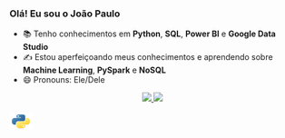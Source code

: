 ### Olá! Eu sou o João Paulo

- 📚 Tenho conhecimentos em **Python**, **SQL**, **Power BI** e **Google Data Studio**
- ✍ Estou aperfeiçoando meus conhecimentos e aprendendo sobre **Machine Learning**, **PySpark** e **NoSQL**
- 😄 Pronouns: Ele/Dele
<div align="center">
  <a href="https://github.com/Joao-Paulo-Mariz">
  <img height="150em" src="https://github-readme-stats.vercel.app/api?username=Joao-Paulo-Mariz&show_icons=true&theme=blue-green&include_all_commits=true&count_private=true"/>
  <img height="150em" src="https://github-readme-stats.vercel.app/api/top-langs/?username=Joao-Paulo-Mariz&layout=compact&langs_count=7&theme=blue-green"/>
</div>
<div style="display: inline_block"><br>
  <img align="center" alt="Rafa-Python" height="30" width="40" src="https://raw.githubusercontent.com/devicons/devicon/master/icons/python/python-original.svg">
</div>
